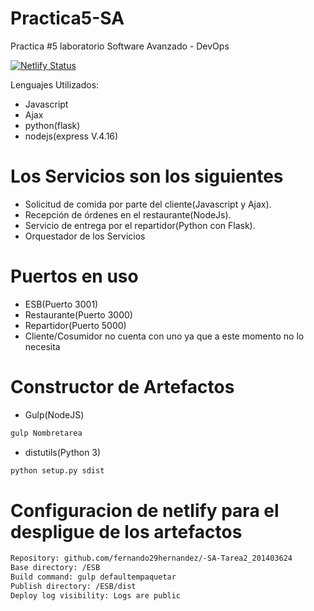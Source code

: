 # Practica5-SA
Practica #5 laboratorio Software Avanzado - DevOps

[![Netlify Status](https://api.netlify.com/api/v1/badges/b678cdf9-7485-4647-bf07-0a0d4faeaf82/deploy-status)](https://app.netlify.com/sites/youthful-leakey-5d4133/deploys)

Lenguajes Utilizados:
  - Javascript
  - Ajax
  - python(flask)
  - nodejs(express V.4.16)


# Los Servicios son los siguientes
- Solicitud de comida por parte del cliente(Javascript y Ajax).
- Recepción de órdenes en el restaurante(NodeJs).
- Servicio de entrega por el repartidor(Python con Flask).
- Orquestador de los Servicios

# Puertos en uso
- ESB(Puerto 3001)
- Restaurante(Puerto 3000)
- Repartidor(Puerto 5000)
- Cliente/Cosumidor no cuenta con uno ya que a este momento no lo necesita

# Constructor de Artefactos

- Gulp(NodeJS)

```sh 
gulp Nombretarea
```

- distutils(Python 3)

```sh 
python setup.py sdist
```

# Configuracion de netlify para el despligue de los artefactos
```sh 
Repository: github.com/fernando29hernandez/-SA-Tarea2_201403624
Base directory: /ESB
Build command: gulp defaultempaquetar
Publish directory: /ESB/dist
Deploy log visibility: Logs are public
```


